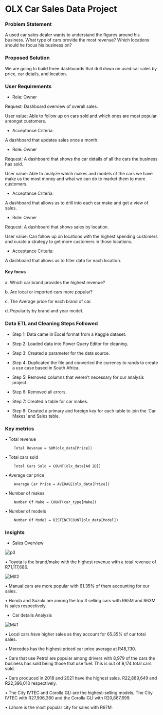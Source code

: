 # OLX Car Sales Data Project

### Problem Statement

A used car sales dealer wants to understand the figures around his business. What type of cars provide the most revenue? Which locations should he focus his business on?

### Proposed Solution

We are going to build three dashboards that drill down on used car sales by price, car details, and location.

### User Requirements

- Role: Owner

Request: Dashboard overview of overall sales.

User value: Able to follow up on cars sold and which ones are most popular amongst customers.

- Acceptance Criteria:

A dashboard that updates sales once a month.


- Role: Owner

Request: A dashboard that shows the car details of all the cars the business has sold.

User value: Able to analyze which makes and models of the cars we have make us the most money and what we can do to market them to more customers.

- Acceptance Criteria:

A dashboard that allows us to drill into each car make and get a view of sales.


- Role: Owner

Request: A dashboard that shows sales by location.

User value: Can follow up on locations with the highest spending customers and curate a strategy to get more customers in those locations.

- Acceptance Criteria:

A dashboard that allows us to filter data for each location.

#### Key focus

a.	Which car brand provides the highest revenue?

b.	Are local or imported cars more popular?

c.	The Average price for each brand of car.

d.	Popularity by brand and year model.


### Data ETL and Cleaning Steps Followed

- Step 1: Data came in Excel format from a Kaggle dataset.

- Step 2: Loaded data into Power Query Editor for cleaning.

- Step 3: Created a parameter for the data source.

- Step 4: Duplicated the file and converted the currency to rands to create a use case based in South Africa.

- Step 5: Removed columns that weren’t necessary for our analysis project. 

- Step 6: Removed all errors.

- Step 7: Created a table for car makes.

- Step 8: Created a primary and foreign key for each table to join the ‘Car Makes’ and Sales table.

###	Key metrics

•	Total revenue

        Total Revenue = SUM(olx_data[Price])

•	Total cars sold

        Total Cars Sold = COUNT(olx_data[Ad ID])

•	Average car price

        Average Car Price = AVERAGE(olx_data[Price])

•	Number of makes

        Number Of Make = COUNT(car_type[Make])

•	Number of models

        Number Of Model = DISTINCTCOUNT(olx_data[Model])

###	Insights
- Sales Overview

![p3](https://github.com/LizwiTshuma/BI-Portfolio/assets/170952348/257551db-a58d-480f-a3c3-06a0fedb2a2e)

 
•	Toyota is the brand/make with the highest revenue with a total revenue of R71,117,686.

![M#2](https://github.com/LizwiTshuma/BI-Portfolio/assets/170952348/5ed0547d-37e6-4427-a58d-0186fe759490)



•	Manual cars are more popular with 61.35% of them accounting for our sales.

•	Honda and Suzuki are among the top 3 selling cars with R65M and R63M is sales respectively.

- Car details Analysis
 
![M#1](https://github.com/LizwiTshuma/BI-Portfolio/assets/170952348/191b11e8-b648-40cb-9e23-e2ca34ff33b2)



•	Local cars have higher sales as they account for 65.35% of our total sales.

•	Mercedes has the highest-priced car price average at R48,730.

•	Cars that use Petrol are popular among drivers with 8,979 of the cars the business has sold being those that use fuel. This is out of  9,174 total cars sold.

•	Cars produced in 2018 and 2021 have the highest sales. R22,889,649 and R22,396,010 respectively.

•	The City IVTEC and Corolla GLI are the highest-selling models. The City IVTEC with R27,906,380 and the Corolla GLI with R20,867,699.

•	Lahore is the most popular city for sales with R97M.

